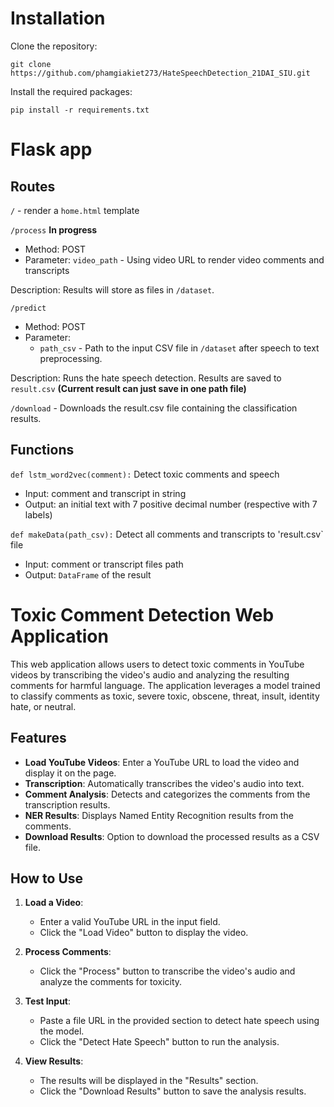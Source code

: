 

# Installation

Clone the repository:
```
git clone https://github.com/phamgiakiet273/HateSpeechDetection_21DAI_SIU.git
```

Install the required packages:
```
pip install -r requirements.txt
```

# Flask app
## Routes

`/` - render a `home.html` template

`/process` **In progress**

- Method: POST
- Parameter: `video_path` - Using video URL to render video comments and transcripts

Description: Results will store as files in `/dataset`.

`/predict`

- Method: POST
- Parameter:   
    - `path_csv` - Path to the input CSV file in `/dataset` after speech to text preprocessing.

Description: Runs the hate speech detection. Results are saved to `result.csv` **(Current result can just save in one path file)**

`/download` - Downloads the result.csv file containing the classification results.

## Functions

`def lstm_word2vec(comment):` Detect toxic comments and speech
 - Input: comment and transcript in string
 - Output: an initial text with 7 positive decimal number (respective with 7 labels)

`def makeData(path_csv):` Detect all comments and transcripts to 'result.csv` file
 - Input: comment or transcript files path
 - Output: `DataFrame` of the result

# Toxic Comment Detection Web Application

This web application allows users to detect toxic comments in YouTube videos by transcribing the video's audio and analyzing the resulting comments for harmful language. The application leverages a model trained to classify comments as toxic, severe toxic, obscene, threat, insult, identity hate, or neutral.

## Features

- **Load YouTube Videos**: Enter a YouTube URL to load the video and display it on the page.
- **Transcription**: Automatically transcribes the video's audio into text.
- **Comment Analysis**: Detects and categorizes the comments from the transcription results.
- **NER Results**: Displays Named Entity Recognition results from the comments.
- **Download Results**: Option to download the processed results as a CSV file.

## How to Use

1. **Load a Video**:
   - Enter a valid YouTube URL in the input field.
   - Click the "Load Video" button to display the video.

2. **Process Comments**:
   - Click the "Process" button to transcribe the video's audio and analyze the comments for toxicity.

3. **Test Input**:
   - Paste a file URL in the provided section to detect hate speech using the model.
   - Click the "Detect Hate Speech" button to run the analysis.

4. **View Results**:
   - The results will be displayed in the "Results" section.
   - Click the "Download Results" button to save the analysis results.

